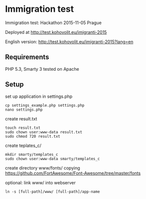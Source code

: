 # Immigration test
Immigration test: Hackathon 2015-11-05 Prague

Deployed at http://test.kohovolit.eu/imigranti-2015

English version: http://test.kohovolit.eu/imigranti-2015?lang=en

## Requirements
PHP 5.3, Smarty 3
tested on Apache

## Setup
set up application in settings.php

	cp settings_example.php settings.php
    nano settings.php

create result.txt

    touch result.txt
    sudo chown user:www-data result.txt
    sudo chmod 720 result.txt

create teplates_c/

	mkdir smarty/templates_c
    sudo chown user:www-data smarty/templates_c
    
create directory www/fonts/ copying https://github.com/FortAwesome/Font-Awesome/tree/master/fonts
    
optional: link www/ into webserver

	ln -s [full-path]/www/ [full-path]/app-name
